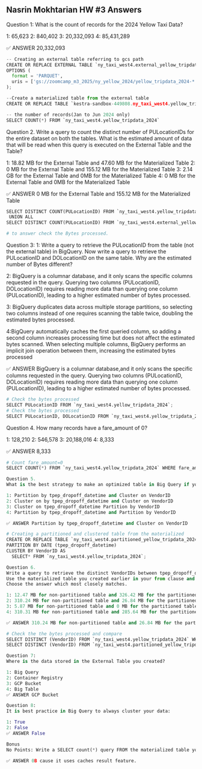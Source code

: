 ## Nasrin Mokhtarian HW #3 Answers
Question 1:
What is the count of records for the 2024 Yellow Taxi Data?

1: 65,623
2: 840,402
3: 20,332,093
4: 85,431,289

✅ ANSWER 20,332,093



```python
-- Creating an external table referring to gcs path
CREATE OR REPLACE EXTERNAL TABLE `ny_taxi_west4.external_yellow_tripdata`
OPTIONS (
  format = 'PARQUET',
  uris = ['gs://zoomcamp_m3_2025/ny_yellow_2024/yellow_tripdata_2024-*.parquet']
);

--Create a materialized table from the external table
CREATE OR REPLACE TABLE `kestra-sandbox-449808.ny_taxi_west4.yellow_tripdata_2024` AS SELECT * FROM `kestra-sandbox-449808.ny_taxi_west4.external_yellow_tripdata`;

-- the number of records(Jan to Jun 2024 only)
SELECT COUNT(*) FROM `ny_taxi_west4.yellow_tripdata_2024`
```

Question 2.
Write a query to count the distinct number of PULocationIDs for the entire dataset on both the tables. What is the estimated amount of data that will be read when this query is executed on the External Table and the Table?

1: 18.82 MB for the External Table and 47.60 MB for the Materialized Table
2: 0 MB for the External Table and 155.12 MB for the Materialized Table
3: 2.14 GB for the External Table and 0MB for the Materialized Table
4: 0 MB for the External Table and 0MB for the Materialized Table

✅ ANSWER 0 MB for the External Table and 155.12 MB for the Materialized Table


```python
SELECT DISTINCT COUNT(PULocationID) FROM `ny_taxi_west4.yellow_tripdata_2024` 
 UNION ALL 
SELECT DISTINCT COUNT(PULocationID) FROM `ny_taxi_west4.external_yellow_tripdata`;

# to answer check the Bytes processed.
```

Question 3:
1: Write a query to retrieve the PULocationID from the table (not the external table) in BigQuery. Now write a query to retrieve the PULocationID and DOLocationID on the same table. Why are the estimated number of Bytes different?

2: BigQuery is a columnar database, and it only scans the specific columns requested in the query. Querying two columns (PULocationID, DOLocationID) requires reading more data than querying one column (PULocationID), leading to a higher estimated number of bytes processed.

3: BigQuery duplicates data across multiple storage partitions, so selecting two columns instead of one requires scanning the table twice, doubling the estimated bytes processed.

4:BigQuery automatically caches the first queried column, so adding a second column increases processing time but does not affect the estimated bytes scanned. When selecting multiple columns, BigQuery performs an implicit join operation between them, increasing the estimated bytes processed

✅ ANSWER BigQuery is a columnar database,and it only scans the specific columns requested in the query. Querying two columns (PULocationID, DOLocationID) requires reading more data than querying one column (PULocationID), leading to a higher estimated number of bytes processed.


```python
# Check the bytes processed
SELECT PULocationID FROM `ny_taxi_west4.yellow_tripdata_2024`;
# Check the bytes processed
SELECT PULocationID, DOLocationID FROM `ny_taxi_west4.yellow_tripdata_2024`;

```

Question 4.
How many records have a fare_amount of 0?

1: 128,210
2: 546,578
3: 20,188,016
4: 8,333

✅ ANSWER 8,333


```python
# Count fare_amount=0 
SELECT COUNT(*) FROM `ny_taxi_west4.yellow_tripdata_2024` WHERE fare_amount=0;

```


```python
Question 5.
What is the best strategy to make an optimized table in Big Query if your query will always filter based on tpep_dropoff_datetime and order the results by VendorID (Create a new table with this strategy)

1: Partition by tpep_dropoff_datetime and Cluster on VendorID
2: Cluster on by tpep_dropoff_datetime and Cluster on VendorID
3: Cluster on tpep_dropoff_datetime Partition by VendorID
4: Partition by tpep_dropoff_datetime and Partition by VendorID

✅ ANSWER Partition by tpep_dropoff_datetime and Cluster on VendorID
```


```python
# Creating a partitioned and clustered table from the materialized
CREATE OR REPLACE TABLE `ny_taxi_west4.partitioned_yellow_tripdata_2024` 
PARTITION BY DATE (tpep_dropoff_datetime)
CLUSTER BY VendorID AS
  SELECT* FROM `ny_taxi_west4.yellow_tripdata_2024`;

```


```python
Question 6.
Write a query to retrieve the distinct VendorIDs between tpep_dropoff_datetime 2024-03-01 and 2024-03-15 (inclusive)
Use the materialized table you created earlier in your from clause and note the estimated bytes. Now change the table in the from clause to the partitioned table you created for question 5 and note the estimated bytes processed. What are these values?
Choose the answer which most closely matches.

1: 12.47 MB for non-partitioned table and 326.42 MB for the partitioned table
2: 310.24 MB for non-partitioned table and 26.84 MB for the partitioned table
3: 5.87 MB for non-partitioned table and 0 MB for the partitioned table
4: 310.31 MB for non-partitioned table and 285.64 MB for the partitioned table

✅ ANSWER 310.24 MB for non-partitioned table and 26.84 MB for the partitioned table
```


```python
# Check the the bytes processed and compare
SELECT DISTINCT (VendorID) FROM `ny_taxi_west4.yellow_tripdata_2024` WHERE tpep_dropoff_datetime BETWEEN '2024-03-01' AND '2024-03-15';
SELECT DISTINCT (VendorID) FROM `ny_taxi_west4.partitioned_yellow_tripdata_2024` WHERE tpep_dropoff_datetime  BETWEEN '2024-03-01' AND '2024-03-15';

```


```python
Question 7:
Where is the data stored in the External Table you created?

1: Big Query
2: Container Registry
3: GCP Bucket
4: Big Table
✅ ANSWER GCP Bucket

```


```python
Question 8:
It is best practice in Big Query to always cluster your data:

1: True
2: False
✅ ANSWER False
```


```python
Bonus
No Points: Write a SELECT count(*) query FROM the materialized table you created. How many bytes does it estimate will be read? Why?

✅ ANSWER 0B cause it uses caches result feature.
```
